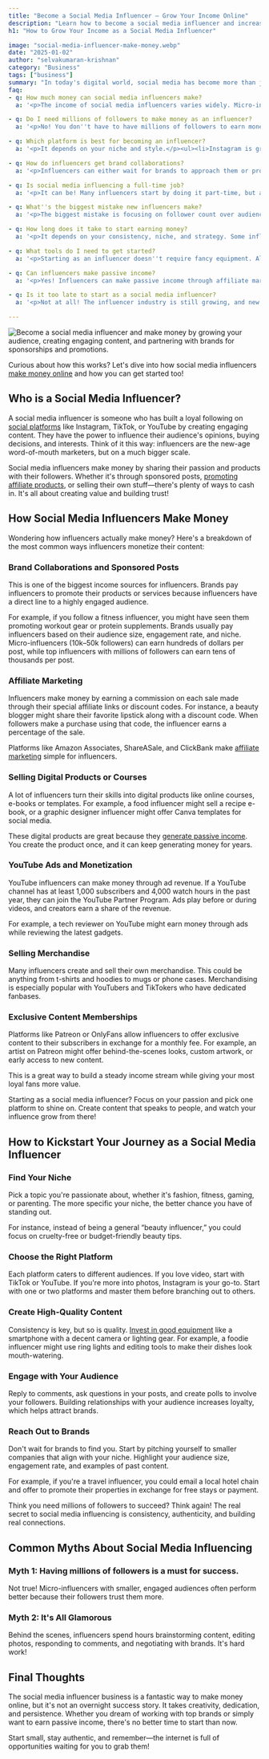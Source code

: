 ```yaml
---
title: "Become a Social Media Influencer – Grow Your Income Online"
description: "Learn how to become a social media influencer and increase your income. Discover strategies, tips, and tools to build a strong online presence and monetize your influence."
h1: "How to Grow Your Income as a Social Media Influencer"

image: "social-media-influencer-make-money.webp"
date: "2025-01-02"
author: "selvakumaran-krishnan"
category: "Business"
tags: ["business"]
summary: "In today's digital world, social media has become more than just a platform to share updates or connect with friends. It's a booming online business! Social media influencers are leveraging platforms like Instagram, YouTube, TikTok, and Twitter to make a living—and sometimes even millions."
faq:
- q: How much money can social media influencers make?
  a: '<p>The income of social media influencers varies widely. Micro-influencers with 10,000 to 50,000 followers can earn anywhere from $100 to $500 per sponsored post, while top-tier influencers with millions of followers can earn tens of thousands per post. Additionally, income streams like affiliate marketing, digital products, and ads can significantly boost their earnings.</p>'

- q: Do I need millions of followers to make money as an influencer?
  a: '<p>No! You don''t have to have millions of followers to earn money. Brands often prefer working with <a href="https://www.linkedin.com/feed/update/urn:li:activity:7279072827394179072">micro-influencers</a> because their audiences are more engaged and trustworthy. As long as your followers are active and match a brand''s target market, you can earn through collaborations and other strategies.</p>'

- q: Which platform is best for becoming an influencer?
  a: '<p>It depends on your niche and style.</p><ul><li>Instagram is great for lifestyle, fashion, and beauty influencers.</li><li>TikTok is ideal for short, creative videos.</li><li>YouTube works best for long-form content like tutorials or reviews.</li></ul><p>Choose the platform that suits your content and target audience.</p>'

- q: How do influencers get brand collaborations?
  a: '<p>Influencers can either wait for brands to approach them or proactively pitch themselves. Start by:</p><ul><li>Focus on building a solid online presence and creating user engaged high-quality content.</li><li>Reaching out to smaller brands in your niche with a clear pitch about your audience and engagement rates.</li><li>Platforms like AspireIQ and Upfluence can also connect influencers with brands.</li></ul>'

- q: Is social media influencing a full-time job?
  a: '<p>It can be! Many influencers start by doing it part-time, but as their audience grows, they turn it into a full-time career. However, it requires consistent effort, creativity, and time to manage content creation, audience engagement, and brand collaborations.</p>'

- q: What''s the biggest mistake new influencers make?
  a: '<p>The biggest mistake is focusing on follower count over audience engagement. Having thousands of inactive followers won''t help you land deals. Building genuine connections with your audience and staying authentic is far more important for long-term success.</p>'

- q: How long does it take to start earning money?
  a: '<p>It depends on your consistency, niche, and strategy. Some influencers start earning within a few months, while others might take a year or more. Focus on building an engaged audience and creating valuable content, and the money will follow.</p>'

- q: What tools do I need to get started?
  a: '<p>Starting as an influencer doesn''t require fancy equipment. All you need is:</p><ul><li>A smartphone with a good camera.</li><li>Editing apps like Canva for graphics or CapCut for videos.</li><li>Basic lighting equipment if you shoot indoors.</li><li>Over time, you can invest in higher-quality gear as your income grows.</li></ul>'

- q: Can influencers make passive income?
  a: '<p>Yes! Influencers can make passive income through affiliate marketing, selling digital products like e-books or courses, and creating ad-supported content on platforms like YouTube. Once the content or product is created, it can generate income repeatedly without extra effort.</p>'

- q: Is it too late to start as a social media influencer?
  a: '<p>Not at all! The influencer industry is still growing, and new niches are emerging. As long as you have unique content, a clear message, and a willingness to work hard, there''s plenty of room for new influencers.</p>'

---
```


![Become a social media influencer and make money by growing your audience, creating engaging content, and partnering with brands for sponsorships and promotions.](/assets/images/blog/social-media-influencer-make-money.webp "Become a Social Media Influencer and Make Money Online")

Curious about how this works? Let's dive into how social media influencers [make money online](/best-online-business-ideas) and how you can get started too!

Who is a Social Media Influencer?
---------------------------------

A social media influencer is someone who has built a loyal following on [social platforms](https://developer.wikimint.com/2023/10/top-social-media-networking-sites.html) like Instagram, TikTok, or YouTube by creating engaging content. They have the power to influence their audience's opinions, buying decisions, and interests. Think of it this way: influencers are the new-age word-of-mouth marketers, but on a much bigger scale.

Social media influencers make money by sharing their passion and products with their followers. Whether it's through sponsored posts, [promoting affiliate products](/promote-affiliate-products), or selling their own stuff—there's plenty of ways to cash in. It's all about creating value and building trust!

How Social Media Influencers Make Money
---------------------------------------

Wondering how influencers actually make money? Here's a breakdown of the most common ways influencers monetize their content:

### Brand Collaborations and Sponsored Posts

This is one of the biggest income sources for influencers. Brands pay influencers to promote their products or services because influencers have a direct line to a highly engaged audience.

For example, if you follow a fitness influencer, you might have seen them promoting workout gear or protein supplements. Brands usually pay influencers based on their audience size, engagement rate, and niche. Micro-influencers (10k–50k followers) can earn hundreds of dollars per post, while top influencers with millions of followers can earn tens of thousands per post.

### Affiliate Marketing

Influencers make money by earning a commission on each sale made through their special affiliate links or discount codes. For instance, a beauty blogger might share their favorite lipstick along with a discount code. When followers make a purchase using that code, the influencer earns a percentage of the sale.

Platforms like Amazon Associates, ShareASale, and ClickBank make [affiliate marketing](/affiliate-marketing-business-easy-steps) simple for influencers.

### Selling Digital Products or Courses

A lot of influencers turn their skills into digital products like online courses, e-books or templates. For example, a food influencer might sell a recipe e-book, or a graphic designer influencer might offer Canva templates for social media.

These digital products are great because they [generate passive income](/passive-income-ideas). You create the product once, and it can keep generating money for years.

### YouTube Ads and Monetization

YouTube influencers can make money through ad revenue. If a YouTube channel has at least 1,000 subscribers and 4,000 watch hours in the past year, they can join the YouTube Partner Program. Ads play before or during videos, and creators earn a share of the revenue.

For example, a tech reviewer on YouTube might earn money through ads while reviewing the latest gadgets.

### Selling Merchandise

Many influencers create and sell their own merchandise. This could be anything from t-shirts and hoodies to mugs or phone cases. Merchandising is especially popular with YouTubers and TikTokers who have dedicated fanbases.

### Exclusive Content Memberships

Platforms like Patreon or OnlyFans allow influencers to offer exclusive content to their subscribers in exchange for a monthly fee. For example, an artist on Patreon might offer behind-the-scenes looks, custom artwork, or early access to new content.

This is a great way to build a steady income stream while giving your most loyal fans more value.

Starting as a social media influencer? Focus on your passion and pick one platform to shine on. Create content that speaks to people, and watch your influence grow from there!

How to Kickstart Your Journey as a Social Media Influencer
----------------------------------------------------------

### Find Your Niche

Pick a topic you're passionate about, whether it's fashion, fitness, gaming, or parenting. The more specific your niche, the better chance you have of standing out.

For instance, instead of being a general “beauty influencer,” you could focus on cruelty-free or budget-friendly beauty tips.

### Choose the Right Platform

Each platform caters to different audiences. If you love video, start with TikTok or YouTube. If you're more into photos, Instagram is your go-to. Start with one or two platforms and master them before branching out to others.

### Create High-Quality Content

Consistency is key, but so is quality. [Invest in good equipment](/reduce-business-expenses) like a smartphone with a decent camera or lighting gear. For example, a foodie influencer might use ring lights and editing tools to make their dishes look mouth-watering.

### Engage with Your Audience

Reply to comments, ask questions in your posts, and create polls to involve your followers. Building relationships with your audience increases loyalty, which helps attract brands.

### Reach Out to Brands

Don't wait for brands to find you. Start by pitching yourself to smaller companies that align with your niche. Highlight your audience size, engagement rate, and examples of past content.

For example, if you're a travel influencer, you could email a local hotel chain and offer to promote their properties in exchange for free stays or payment.

Think you need millions of followers to succeed? Think again! The real secret to social media influencing is consistency, authenticity, and building real connections.

Common Myths About Social Media Influencing
-------------------------------------------

### Myth 1: Having millions of followers is a must for success.

Not true! Micro-influencers with smaller, engaged audiences often perform better because their followers trust them more.

### Myth 2: It's All Glamorous

Behind the scenes, influencers spend hours brainstorming content, editing photos, responding to comments, and negotiating with brands. It's hard work!


Final Thoughts
--------------

The social media influencer business is a fantastic way to make money online, but it's not an overnight success story. It takes creativity, dedication, and persistence. Whether you dream of working with top brands or simply want to earn passive income, there's no better time to start than now.

Start small, stay authentic, and remember—the internet is full of opportunities waiting for you to grab them!